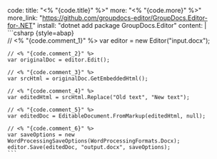 code:
  title: "<% "{code.title}" %>"
  more: "<% "{code.more}" %>"
  more_link: "https://github.com/groupdocs-editor/GroupDocs.Editor-for-.NET"
  install: "dotnet add package GroupDocs.Editor"
  content: |
    ```csharp {style=abap}   
    // <% "{code.comment_1}" %>
    var editor = new Editor("input.docx");

    // <% "{code.comment_2}" %>
    var originalDoc = editor.Edit();

    // <% "{code.comment_3}" %>
    var srcHtml = originalDoc.GetEmbeddedHtml();
    
    // <% "{code.comment_4}" %>
    var editedHtml = srcHtml.Replace("Old text", "New text");
    
    // <% "{code.comment_5}" %>
    var editedDoc = EditableDocument.FromMarkup(editedHtml, null);
    
    // <% "{code.comment_6}" %>
    var saveOptions = new WordProcessingSaveOptions(WordProcessingFormats.Docx);
    editor.Save(editedDoc, "output.docx", saveOptions);
    ```